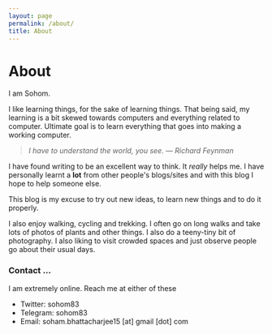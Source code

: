 ```yaml
---
layout: page
permalink: /about/
title: About
---
```

# About
I am Sohom.

I like learning things, for the sake of learning things. That being said, my learning is a bit skewed towards computers and everything related to computer. Ultimate goal is to learn everything that goes into making a working computer.

> *I have to understand the world, you see.
>                           — Richard Feynman*

I have found writing to be an excellent way to think. It _really_ helps me. I have personally learnt a __lot__ from other people's blogs/sites and with this blog I hope to help someone else.

This blog is my excuse to try out new ideas, to learn new things and
to do it properly.

I also enjoy walking, cycling and trekking. I often go on long walks and take lots of photos of plants and other things. I also do a teeny-tiny bit of photography. I also liking to visit crowded spaces and just observe people go about their usual days.


### Contact ... ###
I am extremely online. Reach me at either of these

- Twitter: sohom83
- Telegram: sohom83
- Email: soham.bhattacharjee15 [at] gmail [dot] com


